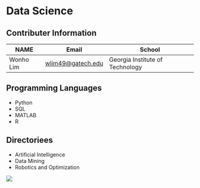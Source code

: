 # Data Science

## Contributer Information
<!-- Tables -->
| NAME      | Email                |School                            |
| --------- | -------------------- |----------------------------------|
| Wonho Lim | wlim49@gatech.edu    | Georgia Institute of Technology  |

## Programming Languages
* Python 
* SQL
* MATLAB
* R

## Directoriees
* Artificial Intelligence
* Data Mining
* Robotics and Optimization

![](https://wallpaperaccess.com/full/1325090.jpg)
